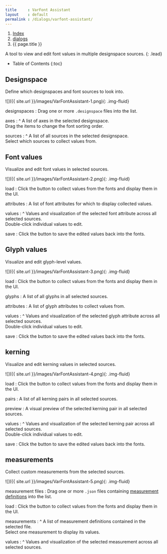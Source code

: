 ```yaml
---
title     : VarFont Assistant
layout    : default
permalink : /dialogs/varfont-assistant/
---
```


<nav aria-label="breadcrumb">
  <ol class="breadcrumb small">
    <li class="breadcrumb-item"><a href="{{ site.url }}">Index</a></li>
    <li class="breadcrumb-item"><a href="../../dialogs">dialogs</a></li>
    <li class="breadcrumb-item active" aria-current="page">{{ page.title }}</li>
  </ol>
</nav>

A tool to view and edit font values in multiple designspace sources.
{: .lead}


* Table of Contents
{:toc}


Designspace
-----------

Define which designspaces and font sources to look into.

![]({{ site.url }}/images/VarFontAssistant-1.png){: .img-fluid}

designspaces
: Drag one or more `.designspace` files into the list.

axes
: ^
  A list of axes in the selected designspace.  
  Drag the items to change the font sorting order.

sources
: ^
  A list of all sources in the selected designspace.  
  Select which sources to collect values from.


Font values
-----------

Visualize and edit font values in selected sources.

![]({{ site.url }}/images/VarFontAssistant-2.png){: .img-fluid}

load
: Click the button to collect values from the fonts and display them in the UI.

attributes
: A list of font attributes for which to display collected values.

values
: ^
  Values and visualization of the selected font attribute across all selected sources.  
  Double-click individual values to edit.

save
: Click the button to save the edited values back into the fonts.


Glyph values
------------

Visualize and edit glyph-level values.

![]({{ site.url }}/images/VarFontAssistant-3.png){: .img-fluid}

load
: Click the button to collect values from the fonts and display them in the UI.

glyphs
: A list of all glyphs in all selected sources.

attributes
: A list of glyph attributes to collect values from.

values
: ^
  Values and visualization of the selected glyph attribute across all selected sources.  
  Double-click individual values to edit.

save
: Click the button to save the edited values back into the fonts.


kerning
-------

Visualize and edit kerning values in selected sources.

![]({{ site.url }}/images/VarFontAssistant-4.png){: .img-fluid}

load
: Click the button to collect values from the fonts and display them in the UI.

pairs
: A list of all kerning pairs in all selected sources.

preview
: A visual preview of the selected kerning pair in all selected sources.

values
: ^
  Values and visualization of the selected kerning pair across all selected sources.  
  Double-click individual values to edit.

save
: Click the button to save the edited values back into the fonts.



measurements
------------

Collect custom measurements from the selected sources.

![]({{ site.url }}/images/VarFontAssistant-5.png){: .img-fluid}

measurement files
: Drag one or more `.json` files containing [measurement definitions] into the list.

load
: Click the button to collect values from the fonts and display them in the UI.

measurements
: ^
  A list of measurement definitions contained in the selected file.  
  Select one measurement to display its values.

values
: ^
  Values and visualization of the selected measurement across all selected sources.  

[measurement definitions]: ../../measurements-format/